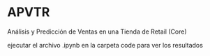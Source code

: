# APVTR
Análisis y Predicción de Ventas en una Tienda de Retail (Core)

ejecutar el archivo .ipynb en la carpeta code para ver los resultados

